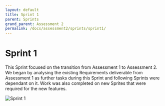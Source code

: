 ```yaml
---
layout: default
title: Sprint 1
parent: Sprints
grand_parent: Assessment 2
permalink: /docs/assessment2/sprints/sprint1/
---
```


# Sprint 1

This Sprint focused on the transition from Assessment 1 to Assessment 2. We began by analysing the existing Requirements deliverable from Assessment 1 as further tasks during this Sprint and following Sprints were dependant on it.  Work was also completed on new Sprites that were required for the new features.

![Sprint 1](/Assessment2/docs/assets/assessment2/static/sprints/Sprint1.png "Sprint 1")